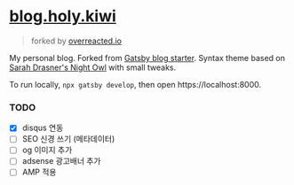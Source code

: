 # [blog.holy.kiwi](https://blog.holy.kiwi)

> forked by [overreacted.io](https://github.com/gaearon/overreacted.io)

My personal blog. Forked from [Gatsby blog starter](https://github.com/gatsbyjs/gatsby-starter-blog). Syntax theme based on [Sarah Drasner's Night Owl](https://github.com/sdras/night-owl-vscode-theme/) with small tweaks.

To run locally, `npx gatsby develop`, then open https://localhost:8000.

### TODO

- [X] disqus 연동
- [ ] SEO 신경 쓰기 (메타데이터)
- [ ] og 이미지 추가
- [ ] adsense 광고배너 추가
- [ ] AMP 적용